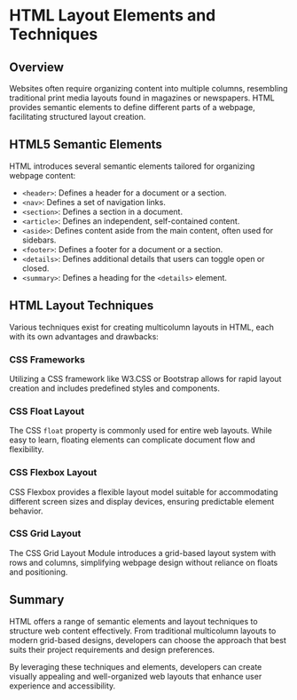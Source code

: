 # HTML Layout Elements and Techniques
## Overview
Websites often require organizing content into multiple columns, resembling traditional print media layouts found in magazines or newspapers. HTML provides semantic elements to define different parts of a webpage, facilitating structured layout creation.
## HTML5 Semantic Elements
HTML introduces several semantic elements tailored for organizing webpage content:
- `<header>`: Defines a header for a document or a section.
- `<nav>`: Defines a set of navigation links.
- `<section>`: Defines a section in a document.
- `<article>`: Defines an independent, self-contained content.
- `<aside>`: Defines content aside from the main content, often used for sidebars.
- `<footer>`: Defines a footer for a document or a section.
- `<details>`: Defines additional details that users can toggle open or closed.
- `<summary>`: Defines a heading for the `<details>` element.
## HTML Layout Techniques
Various techniques exist for creating multicolumn layouts in HTML, each with its own advantages and drawbacks:
### CSS Frameworks
Utilizing a CSS framework like W3.CSS or Bootstrap allows for rapid layout creation and includes predefined styles and components.
### CSS Float Layout
The CSS `float` property is commonly used for entire web layouts. While easy to learn, floating elements can complicate document flow and flexibility.

### CSS Flexbox Layout

CSS Flexbox provides a flexible layout model suitable for accommodating different screen sizes and display devices, ensuring predictable element behavior.

### CSS Grid Layout

The CSS Grid Layout Module introduces a grid-based layout system with rows and columns, simplifying webpage design without reliance on floats and positioning.

## Summary

HTML offers a range of semantic elements and layout techniques to structure web content effectively. From traditional multicolumn layouts to modern grid-based designs, developers can choose the approach that best suits their project requirements and design preferences.

By leveraging these techniques and elements, developers can create visually appealing and well-organized web layouts that enhance user experience and accessibility.
